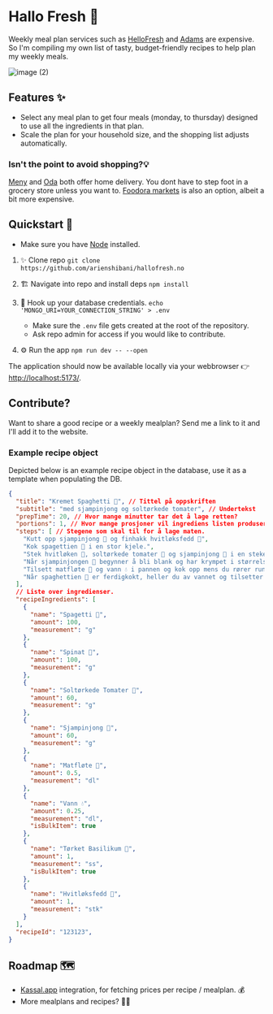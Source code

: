 # Hallo Fresh 🥛

Weekly meal plan services such as [HelloFresh](https://www.hellofresh.no/) and [Adams](https://www.adamsmatkasse.no/) are expensive. So I'm compiling my own list of tasty, budget-friendly recipes to help plan my weekly meals.

![image (2)](https://github.com/user-attachments/assets/b7c2e95b-0f8a-4964-9d49-9773c2659c85)

## Features ✨ 

* Select any meal plan to get four meals (monday, to thursday) designed to use all the ingredients in that plan.
* Scale the plan for your household size, and the shopping list adjusts automatically.

### Isn't the point to avoid shopping?💡
[Meny](https://meny.no/nettbutikk/) and [Oda](https://oda.com/no/) both offer home delivery. You dont have to step foot in a grocery store unless you want to. [Foodora markets](https://www.foodora.no/groceries) is also an option, albeit a bit more expensive.

## Quickstart 🚀

* Make sure you have [Node](https://nodejs.org/en/download) installed.

1. ✨ Clone repo `git clone https://github.com/arienshibani/hallofresh.no`

2. 🏗️ Navigate into repo and install deps `npm install`

3. 🔗 Hook up your database credentials. `echo 'MONGO_URI=YOUR_CONNECTION_STRING' > .env`
    * Make sure the `.env` file gets created at the root of the repository.
    * Ask repo admin for access if you would like to contribute.

3. ⚙️ Run the app  `npm run dev -- --open`

The application should now be available locally via your webbrowser 👉 <http://localhost:5173/>.

## Contribute?

Want to share a good recipe or a weekly mealplan? Send me a link to it and I'll add it to the website.

### Example recipe object
Depicted below is an example recipe object in the database, use it as a template when populating the DB. 

```json
{
  "title": "Kremet Spaghetti 🍝", // Tittel på oppskriften
  "subtitle": "med sjampinjong og soltørkede tomater", // Undertekst
  "prepTime": 20, // Hvor mange minutter tar det å lage retten?
  "portions": 1, // Hvor mange prosjoner vil ingrediens listen produsere?
  "steps": [ // Stegene som skal til for å lage maten.
    "Kutt opp sjampinjong 🍄 og finhakk hvitløksfedd 🧄",
    "Kok spagettien 🌾 i en stor kjele.",
    "Stek hvitløken 🧄, soltørkede tomater 🍅 og sjampinjong 🍄 i en stekepanne i cirka 10 minutter på medium-høy varme.",
    "Når sjampinjongen 🍄 begynner å bli blank og har krympet i størrelse kan du tilsette basilikum 🌿 og salt / pepper 🧂. La det surre litt på svak varme.",
    "Tilsett matfløte 🥛 og vann 💧 i pannen og kok opp mens du rører rundt. Tilsett cirka 1 håndfull spinat 🥬 og la det synke sammen i sausen.",
    "Når spaghettien 🌾 er ferdigkokt, heller du av vannet og tilsetter sausen. Server gjerne med maldonsalt og/eller parmesan ost hvis du har det."
  ],
  // Liste over ingredienser. 
  "recipeIngredients": [
    {
      "name": "Spagetti 🌾", 
      "amount": 100,
      "measurement": "g"
    },
    {
      "name": "Spinat 🥬",
      "amount": 100,
      "measurement": "g"
    },
    {
      "name": "Soltørkede Tomater 🍅",
      "amount": 60,
      "measurement": "g"
    },
    {
      "name": "Sjampinjong 🍄",
      "amount": 60,
      "measurement": "g"
    },
    {
      "name": "Matfløte 🥛",
      "amount": 0.5,
      "measurement": "dl"
    },
    {
      "name": "Vann 💧",
      "amount": 0.25,
      "measurement": "dl",
      "isBulkItem": true
    },
    {
      "name": "Tørket Basilikum 🌿",
      "amount": 1,
      "measurement": "ss",
      "isBulkItem": true
    },
    {
      "name": "Hvitløksfedd 🧄",
      "amount": 1,
      "measurement": "stk"
    }
  ],
  "recipeId": "123123",
}
```

## Roadmap 🗺️
* [Kassal.app](https://kassal.app/) integration, for fetching prices per recipe / mealplan. 💰
* More mealplans and recipes? 🤷‍♂️
